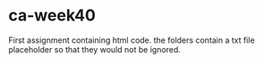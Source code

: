 # ca-week40
First assignment containing html code.
the folders contain a txt file placeholder so that they would not be ignored.
